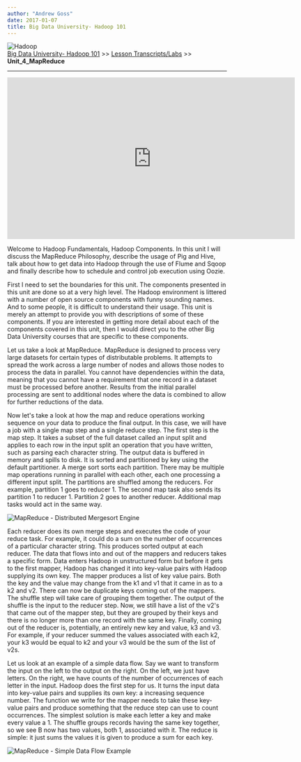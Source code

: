 ```yaml
---
author: "Andrew Goss"
date: 2017-01-07
title: Big Data University- Hadoop 101
---
```

![Hadoop](/img/post/hadoop.png "Hadoop")<br>
<a href="/2017/big-data-university--hadoop-101/">Big Data University- Hadoop 101</a> >> <a href="/2017/big-data-university--hadoop-101/lesson_transcripts_labs">Lesson Transcripts/Labs</a> >> <b>Unit_4_MapReduce</b>
<hr>

<iframe width="660" height="371" src="https://www.youtube.com/embed/sVrSx4zt8ho" frameborder="0" allowfullscreen></iframe>

Welcome to Hadoop Fundamentals, Hadoop Components. In this unit I will discuss the MapReduce
Philosophy, describe the usage of Pig and Hive, talk about how to get data into Hadoop
through the use of Flume and Sqoop and finally describe how to schedule and control job execution
using Oozie.

First I need to set the boundaries for this unit. The components presented in this unit
are done so at a very high level. The Hadoop environment is littered with a number of open
source components with funny sounding names. And to some people, it is difficult to understand
their usage. This unit is merely an attempt to provide you with descriptions of some of
these components. If you are interested in getting more detail about each of the components
covered in this unit, then I would direct you to the other Big Data University courses
that are specific to these components.

Let us take a look at MapReduce. MapReduce is designed to process very large datasets for 
certain types of distributable problems.
It attempts to spread the work across a large number of nodes and allows those nodes to
process the data in parallel. You cannot have dependencies within the data, meaning that
you cannot have a requirement that one record in a dataset must be processed before another.
Results from the initial parallel processing are sent to additional nodes where the data
is combined to allow for further reductions of the data.

Now let's take a look at how the map and reduce operations working sequence on your
data to produce the final output. In this case, we will have a job with a single map
step and a single reduce step. The first step is the map step. It takes a subset of the
full dataset called an input split and applies to each row in the input split an operation
that you have written, such as parsing each character string.
The output data is buffered in memory and spills to disk.
It is sorted and partitioned by key using the default partitioner.
A merge sort sorts each partition. There may be multiple map operations running
in parallel with each other, each one processing a different input split.
The partitions are shuffled among the reducers. For example, partition 1 goes to reducer 1.
The second map task also sends its partition 1 to reducer 1.
Partition 2 goes to another reducer.
Additional map tasks would act in the same way.

![MapReduce - Distributed Mergesort Engine](/img/2017/big-data-university--hadoop-101/mapreduce_distributed_mergesort_engine.png "MapReduce - Distributed Mergesort Engine")

Each reducer does its own merge steps and executes the code of your reduce task.
For example, it could do a sum on the number of occurrences of a particular character string.
This produces sorted output at each reducer. The data that flows into and out of the mappers
and reducers takes a specific form. Data enters Hadoop in unstructured form but before it
gets to the first mapper, Hadoop has changed it into key-value pairs
with Hadoop supplying its own key. The mapper produces a list of key value pairs.
Both the key and the value may change from the k1 and v1 that it came in as to a k2 and v2.
There can now be duplicate keys coming out of the mappers. The shuffle step will take
care of grouping them together. The output of the shuffle is the input to the reducer
step. Now, we still have a list of the v2's that came out of the mapper step, but they
are grouped by their keys and there is no longer more than one record with the same
key. Finally, coming out of the reducer is, potentially, an entirely new key and value,
k3 and v3. For example, if your reducer summed the values associated with each k2, your k3
would be equal to k2 and your v3 would be the sum of the list of v2s.

Let us look at an example of a simple data flow. Say we want to transform the input on
the left to the output on the right. On the left, we just have letters. On the right,
we have counts of the number of occurrences of each letter in the input.
Hadoop does the first step for us. It turns the input data into key-value pairs and supplies
its own key: a increasing sequence number. The function we write for the mapper needs
to take these key-value pairs and produce something that the reduce step can use to
count occurrences. The simplest solution is make each letter a key and make every value
a 1. The shuffle groups records having the same
key together, so we see B now has two values, both 1, associated with it.
The reduce is simple: it just sums the values it is given to produce a sum for each key.

![MapReduce - Simple Data Flow Example](/img/2017/big-data-university--hadoop-101/mapreduce_simple_dataflow_example.png "MapReduce - Simple Data Flow Example")
